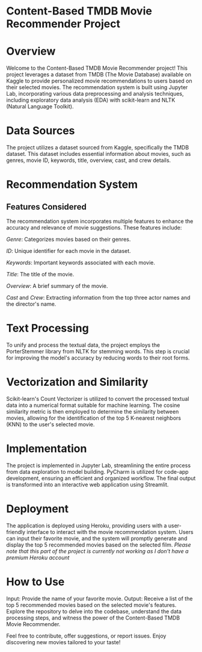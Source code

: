 # Content-Based TMDB Movie Recommender Project

# Overview
Welcome to the Content-Based TMDB Movie Recommender project! This project leverages a dataset from TMDB (The Movie Database) available on Kaggle to provide personalized movie recommendations to users based on their selected movies. The recommendation system is built using Jupyter Lab, incorporating various data preprocessing and analysis techniques, including exploratory data analysis (EDA) with scikit-learn and NLTK (Natural Language Toolkit).

# Data Sources
The project utilizes a dataset sourced from Kaggle, specifically the TMDB dataset. This dataset includes essential information about movies, such as genres, movie ID, keywords, title, overview, cast, and crew details.

# Recommendation System
## Features Considered
The recommendation system incorporates multiple features to enhance the accuracy and relevance of movie suggestions. These features include:

*Genre*: Categorizes movies based on their genres.

*ID*: Unique identifier for each movie in the dataset.

*Keywords*: Important keywords associated with each movie.

*Title*: The title of the movie.

*Overview*: A brief summary of the movie.

*Cast* and *Crew*: Extracting information from the top three actor names and the director's name.

# Text Processing
To unify and process the textual data, the project employs the PorterStemmer library from NLTK for stemming words. This step is crucial for improving the model's accuracy by reducing words to their root forms.

# Vectorization and Similarity
Scikit-learn's Count Vectorizer is utilized to convert the processed textual data into a numerical format suitable for machine learning. The cosine similarity metric is then employed to determine the similarity between movies, allowing for the identification of the top 5 K-nearest neighbors (KNN) to the user's selected movie.

# Implementation
The project is implemented in Jupyter Lab, streamlining the entire process from data exploration to model building. PyCharm is utilized for code-app development, ensuring an efficient and organized workflow. The final output is transformed into an interactive web application using Streamlit.

# Deployment
The application is deployed using Heroku, providing users with a user-friendly interface to interact with the movie recommendation system. Users can input their favorite movie, and the system will promptly generate and display the top 5 recommended movies based on the selected film.
*Please note that this part of the project is currently not working as I don't have a premium Heroku account*

# How to Use
Input: Provide the name of your favorite movie.
Output: Receive a list of the top 5 recommended movies based on the selected movie's features.
Explore the repository to delve into the codebase, understand the data processing steps, and witness the power of the Content-Based TMDB Movie Recommender.

Feel free to contribute, offer suggestions, or report issues. Enjoy discovering new movies tailored to your taste!
